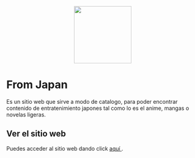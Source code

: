 <p align="center">
  <img style='height:150px' src="https://github.com/user-attachments/assets/6aa0b8f7-253b-42e1-84bb-0a867ab71711">
</p>

<h1> From Japan </h1>

<p>  Es un sitio web que sirve a modo de catalogo, para poder encontrar contenido de entratenimiento japones tal como lo es el anime, mangas o novelas ligeras. </p>

<h2> Ver el sitio web </h2>
<p> Puedes acceder al sitio web dando click <a href="https://fromjapan.onrender.com" target"_blank"> aquí </a>. </p>
